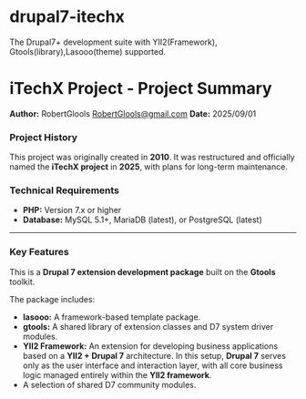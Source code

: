 # drupal7-itechx
The Drupal7+ development suite with YII2(Framework), Gtools(library),Lasooo(theme) supported.


# iTechX Project - Project Summary
**Author:** RobertGlools <RobertGlools@gmail.com>
**Date:** 2025/09/01

### Project History
This project was originally created in **2010**. It was restructured and officially named the **iTechX project** in **2025**, with plans for long-term maintenance.


### Technical Requirements
* **PHP:** Version 7.x or higher
* **Database:** MySQL 5.1+, MariaDB (latest), or PostgreSQL (latest)

---

### Key Features

This is a **Drupal 7 extension development package** built on the **Gtools** toolkit.

The package includes:
* **lasooo:** A framework-based template package.
* **gtools:** A shared library of extension classes and D7 system driver modules.
* **YII2 Framework:** An extension for developing business applications based on a **YII2 + Drupal 7** architecture. In this setup, **Drupal 7** serves only as the user interface and interaction layer, with all core business logic managed entirely within the **YII2 framework**.
* A selection of shared D7 community modules.
